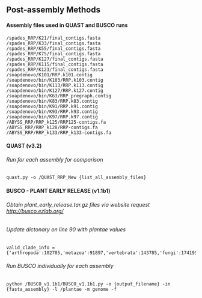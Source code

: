 ## Post-assembly Methods

#### Assembly files used in QUAST and BUSCO runs
```
/spades_RRP/K21/final_contigs.fasta
/spades_RRP/K33/final_contigs.fasta
/spades_RRP/K55/final_contigs.fasta
/spades_RRP/K75/final_contigs.fasta
/spades_RRP/K127/final_contigs.fasta
/spades_RRP/K115/final_contigs.fasta
/spades_RRP/K123/final_contigs.fasta 
/soapdenovo/K101/RRP.k101.contig
/soapdenovo/bin/K103/RRP.k103.contig
/soapdenovo/bin/K113/RRP.k113.contig
/soapdenovo/bin/K127/RRP.k127.contig
/soapdenovo/bin/K63/RRP_pregraph.contig
/soapdenovo/bin/K83/RRP.k83.contig
/soapdenovo/bin/K91/RRP.k91.contig
/soapdenovo/bin/K93/RRP.k93.contig
/soapdenovo/bin/K97/RRP.k97.contig
/ABYSS_RRP/RRP_k125/RRP125-contigs.fa
/ABYSS_RRP/RRP_k128/RRP-contigs.fa
/ABYSS_RRP/RRP_k133/RRP_k133-contigs.fa
```
#### QUAST (v3.2)

###### Run for each assembly for comparison
```
quast.py -o /QUAST_RRP_New {list_all_assembly_files}
```
#### BUSCO - PLANT EARLY RELEASE (v1.1b1)

###### Obtain plant_early_release.tar.gz files via website request http://busco.ezlab.org/
###### Update dictonary on line 90 with plantae values
```
valid_clade_info = {'arthropoda':102785,'metazoa':91897,'vertebrata':143785,'fungi':174195,'example':102785,'bacteria':107114,'eukaryota':41317,'plantae':34011}
```
###### Run BUSCO individually for each assembly
```
python /BUSCO_v1.1b1/BUSCO_v1.1b1.py -o {output_filename} -in {fasta_assembly} -l /plantae -m genome -f
```
